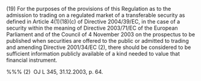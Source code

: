 (19) For the purposes of the provisions of this Regulation as to the admission to trading on a regulated market of a transferable security as defined in Article 4(1)(18)(c) of Directive 2004/39/EC, in the case of a security within the meaning of Directive 2003/71/EC of the European Parliament and of the Council of 4 November 2003 on the prospectus to be published when securities are offered to the public or admitted to trading and amending Directive 2001/34/EC (2), there should be considered to be sufficient information publicly available of a kind needed to value that financial instrument.

%%% (2)  OJ L 345, 31.12.2003, p. 64.